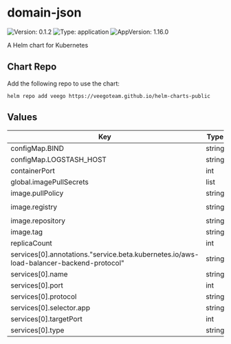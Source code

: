 # domain-json

![Version: 0.1.2](https://img.shields.io/badge/Version-0.1.2-informational?style=flat-square) ![Type: application](https://img.shields.io/badge/Type-application-informational?style=flat-square) ![AppVersion: 1.16.0](https://img.shields.io/badge/AppVersion-1.16.0-informational?style=flat-square)

A Helm chart for Kubernetes

## Chart Repo

Add the following repo to use the chart:

```console
helm repo add veego https://veegoteam.github.io/helm-charts-public
```

## Values

| Key | Type | Default | Description |
|-----|------|---------|-------------|
| configMap.BIND | string | `"[::]:80"` |  |
| configMap.LOGSTASH_HOST | string | `""` |  |
| containerPort | int | `8889` |  |
| global.imagePullSecrets | list | `[]` |  |
| image.pullPolicy | string | `"Always"` |  |
| image.registry | string | `"347694409649.dkr.ecr.us-west-2.amazonaws.com"` |  |
| image.repository | string | `"veego/domain-json"` |  |
| image.tag | string | `"staging"` |  |
| replicaCount | int | `1` |  |
| services[0].annotations."service.beta.kubernetes.io/aws-load-balancer-backend-protocol" | string | `"http"` |  |
| services[0].name | string | `"domain-json-public"` |  |
| services[0].port | int | `80` |  |
| services[0].protocol | string | `"TCP"` |  |
| services[0].selector.app | string | `"domain-json"` |  |
| services[0].targetPort | int | `8889` |  |
| services[0].type | string | `"ClusterIP"` |  |